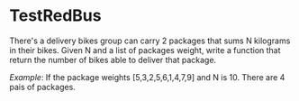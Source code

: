 # TestRedBus

There's a delivery bikes group can carry 2 packages that sums N kilograms in their bikes. Given N and a list of packages weight, write a function that return the number of bikes able to deliver that package.

*Example*: If the package weights [5,3,2,5,6,1,4,7,9] and N is 10. There are 4 pais of packages.
